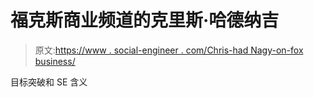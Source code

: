 # 福克斯商业频道的克里斯·哈德纳吉

> 原文:[https://www . social-engineer . com/Chris-had Nagy-on-fox business/](https://www.social-engineer.com/chris-hadnagy-on-foxbusiness/)

目标突破和 SE 含义